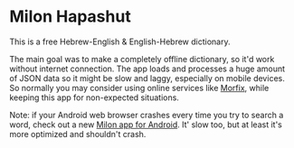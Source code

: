 # Milon Hapashut

This is a free Hebrew-English & English-Hebrew dictionary.

The main goal was to make a completely offline dictionary, so it'd work without internet connection. The app loads and processes a huge amount of JSON data so it might be slow and laggy, especially on mobile devices.
So normally you may consider using online services like [Morfix](http://morfix.co.il/), while keeping this app for non-expected situations.

Note: if your Android web browser crashes every time you try to search a word, check out a new [Milon app for Android](https://github.com/chschtsch/milon-android/). It' slow too, but at least it's more optimized and shouldn't crash.